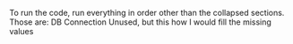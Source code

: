 To run the code, run everything in order other than the collapsed sections. Those are:
DB Connection
Unused, but this how I would fill the missing values